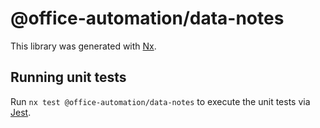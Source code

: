# @office-automation/data-notes

This library was generated with [Nx](https://nx.dev).

## Running unit tests

Run `nx test @office-automation/data-notes` to execute the unit tests via [Jest](https://jestjs.io).
